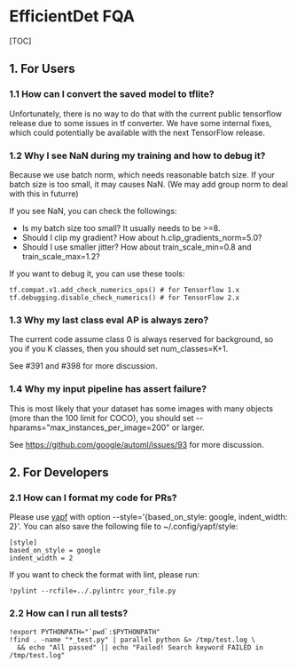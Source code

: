 # EfficientDet FQA

<!--*
# Document freshness: For more information, see go/fresh-source.
freshness: { owner: 'tanmingxing' reviewed: '2020-05-09' }
*-->

[TOC]

## 1. For Users

### 1.1 How can I convert the saved model to tflite?

Unfortunately, there is no way to do that with the current public tensorflow
release due to some issues in tf converter. We have some internal fixes, which
could potentially be available with the next TensorFlow release.

### 1.2 Why I see NaN during my training and how to debug it?

Because we use batch norm, which needs reasonable batch size. If your batch size
is too small, it may causes NaN. (We may add group norm to deal with this in
futurre)

If you see NaN, you can check the followings:

  - Is my batch size too small? It usually needs to be >=8.
  - Should I clip my gradient? How about h.clip_gradients_norm=5.0?
  - Should I use smaller jitter? How about train_scale_min=0.8 and train_scale_max=1.2?

If you want to debug it, you can use these tools:

```
tf.compat.v1.add_check_numerics_ops() # for Tensorflow 1.x
tf.debugging.disable_check_numerics() # for TensorFlow 2.x
```

### 1.3 Why my last class eval AP is always zero?

The current code assume class 0 is always reserved for background, so you if you K classes, then you should set num_classes=K+1.

See #391 and #398 for more discussion.

### 1.4 Why my input pipeline has assert failure?

This is most likely that your dataset has some images with many objects (more
than the 100 limit for COCO), you should set --hparams="max_instances_per_image=200" or larger.

See https://github.com/google/automl/issues/93 for more discussion.


## 2. For Developers

### 2.1 How can I format my code for PRs?

Please use [yapf](https://github.com/google/yapf) with option
--style='{based_on_style: google, indent_width: 2}'. You can also save the
following file to ~/.config/yapf/style:

    [style]
    based_on_style = google
    indent_width = 2

If you want to check the format with lint, please run:

    !pylint --rcfile=../.pylintrc your_file.py

### 2.2 How can I run all tests?

    !export PYTHONPATH="`pwd`:$PYTHONPATH"
    !find . -name "*_test.py" | parallel python &> /tmp/test.log \
      && echo "All passed" || echo "Failed! Search keyword FAILED in /tmp/test.log"

